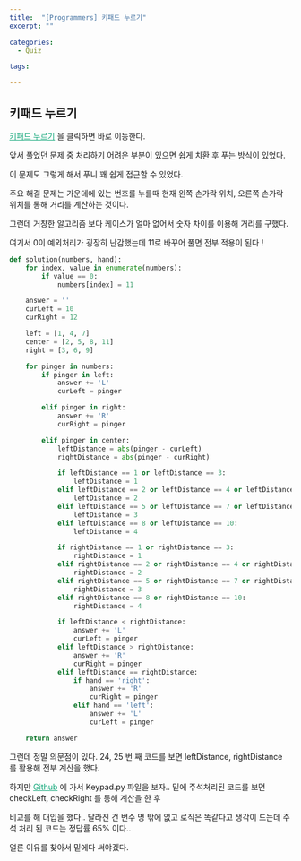```yaml
---
title:  "[Programmers] 키패드 누르기"
excerpt: ""

categories:
  - Quiz

tags:

---
```


## 키패드 누르기

<a href="https://programmers.co.kr/learn/courses/30/lessons/67256" style="color:#0FA678" target="_blank">키패드 누르기</a> 을 클릭하면 바로 이동한다.

앞서 풀었던 문제 중 처리하기 어려운 부분이 있으면 쉽게 치환 후 푸는 방식이 있었다.

이 문제도 그렇게 해서 푸니 꽤 쉽게 접근할 수 있었다.

주요 해결 문제는 가운데에 있는 번호를 누를때 현재 왼쪽 손가락 위치, 오른쪽 손가락 위치를 통해 거리를 계산하는 것이다.

그런데 거창한 알고리즘 보다 케이스가 얼마 없어서 숫자 차이를 이용해 거리를 구했다.

여기서 0이 예외처리가 굉장히 난감했는데 11로 바꾸어 풀면 전부 적용이 된다 !

```python
def solution(numbers, hand):
	for index, value in enumerate(numbers):
		if value == 0:
			numbers[index] = 11

	answer = ''
	curLeft = 10
	curRight = 12

	left = [1, 4, 7]
	center = [2, 5, 8, 11]
	right = [3, 6, 9]

	for pinger in numbers:
		if pinger in left:
			answer += 'L'
			curLeft = pinger

		elif pinger in right:
			answer += 'R'
			curRight = pinger

		elif pinger in center:
			leftDistance = abs(pinger - curLeft)
			rightDistance = abs(pinger - curRight)

			if leftDistance == 1 or leftDistance == 3:
				leftDistance = 1
			elif leftDistance == 2 or leftDistance == 4 or leftDistance == 6:
				leftDistance = 2
			elif leftDistance == 5 or leftDistance == 7 or leftDistance == 9:
				leftDistance = 3
			elif leftDistance == 8 or leftDistance == 10:
				leftDistance = 4

			if rightDistance == 1 or rightDistance == 3:
				rightDistance = 1
			elif rightDistance == 2 or rightDistance == 4 or rightDistance == 6:
				rightDistance = 2
			elif rightDistance == 5 or rightDistance == 7 or rightDistance == 9:
				rightDistance = 3
			elif rightDistance == 8 or rightDistance == 10:
				rightDistance = 4

			if leftDistance < rightDistance:
				answer += 'L'
				curLeft = pinger
			elif leftDistance > rightDistance:
				answer += 'R'
				curRight = pinger
			elif leftDistance == rightDistance:
				if hand == 'right':
					answer += 'R'
					curRight = pinger
				elif hand == 'left':
					answer += 'L'
					curLeft = pinger

	return answer
```

그런데 정말 의문점이 있다. 24, 25 번 째 코드를 보면 leftDistance, rightDistance 를 활용해 전부 계산을 했다.

하지만 <a href="https://github.com/Nam-Ki-Bok/Programmers" style="color:#0FA678" target="_blank">Github</a> 에 가서 Keypad.py 파일을 보자.. 밑에 주석처리된 코드를 보면 checkLeft, checkRight 를 통해 계산을 한 후

비교를 해 대입을 했다.. 달라진 건 변수 명 밖에 없고 로직은 똑같다고 생각이 드는데 주석 처리 된 코드는 정답률 65% 이다..

얼른 이유를 찾아서 밑에다 써야겠다.

